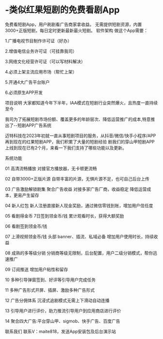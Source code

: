 # -类似红果短剧的免费看剧App
免费看短剧App，用户刷剧看广告商家拿收益。 无需提供短剧资源，内置3000+正版短剧，每日定时更新最新最火短剧。
软件架构
做这个App需要：

1.广播电视节目制作许可证（好办）

2.增值电信业务许可证（可挂靠我司）

3.网络文化经营许可证（可以写材料解决）

4.必须上架主流应用市场（帮忙上架）

5.开通4大广告平台账户

6.必须原生APP开发

项目说明
大家都知道今年下半年，IAA模式在短剧行业突然爆火，且热度一直持续至今

我司为了拓展短剧市场份额、覆盖更多的年龄层次、降低运营推广的成本,特意推出了--短剧APP广告系统

迈特科技在2023年初就一直从事短剧项目的服务，从抖音/微信/快手小程序/APP再到现在的红果短剧APP，我们积累了大量的短剧经验      剧我们的穿山甲短剧APP上线到现在已有2个月，来看一下我们支持了哪些功能以及更新。




系统功能

01 高清流畅播放 对接官方播放器，无卡顿更流畅

02 自带3000+正版片源 自带丰富的片源，无惧片源不足，也可自己后台上传

03 广告激励解锁剧集 聚合广告收益 对接多家广告厂商，收益稳定 降低运营成本，更易产生留存

04 新人红包 新人注册直接新人现金奖励，通过微信零钱到账，增加用户信任度

05 看剧得金币 7日签到领金币/钱 累计观看时长，获得大额奖励

06 看剧签到领金币/钱

07 上滑视频领金币/钱 头部 banner、插流、私域必备 增加用户使用时长，持续收益

08 成熟的多等级分销 分销商等级无限制，后台配置，用户二级分销模式，帮你迅速推广

09 订阅推送 增加用户粘性和留存

10 多种引导弹窗签到、好评等引导用户完成任务

11 多种广告形式开屏、插屏、激励多种广告形式

12 广告分佣体系 沉浸式追剧模式无需上下滑动自动连播

13 引导用户进行评价，助力推流引导用户到应用商店进行评价

14 聚合四大广告:平台穿山甲、sigmob、快手广告、百度广告

联系我们
联系V：maite818，发送App安装包及后台演示站
